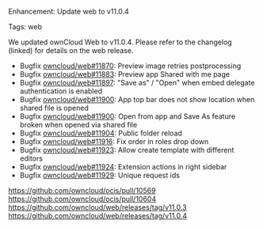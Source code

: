 Enhancement: Update web to v11.0.4

Tags: web

We updated ownCloud Web to v11.0.4. Please refer to the changelog (linked) for details on the web release.

- Bugfix [owncloud/web#11870](https://github.com/owncloud/web/issues/11870): Preview image retries postprocessing
- Bugfix [owncloud/web#11883](https://github.com/owncloud/web/issues/11883): Preview app Shared with me page
- Bugfix [owncloud/web#11897](https://github.com/owncloud/web/issues/11897): "Save as" / "Open" when embed delegate authentication is enabled
- Bugfix [owncloud/web#11900](https://github.com/owncloud/web/issues/11900): App top bar does not show location when shared file is opened
- Bugfix [owncloud/web#11900](https://github.com/owncloud/web/issues/11900): Open from app and Save As feature broken when opened via shared file
- Bugfix [owncloud/web#11904](https://github.com/owncloud/web/issues/11904): Public folder reload
- Bugfix [owncloud/web#11916](https://github.com/owncloud/web/issues/11916): Fix order in roles drop down
- Bugfix [owncloud/web#11923](https://github.com/owncloud/web/issues/11923): Allow create template with different editors
- Bugfix [owncloud/web#11924](https://github.com/owncloud/web/issues/11924): Extension actions in right sidebar
- Bugfix [owncloud/web#11929](https://github.com/owncloud/web/issues/11929): Unique request ids

https://github.com/owncloud/ocis/pull/10569
https://github.com/owncloud/ocis/pull/10604
https://github.com/owncloud/web/releases/tag/v11.0.3
https://github.com/owncloud/web/releases/tag/v11.0.4
